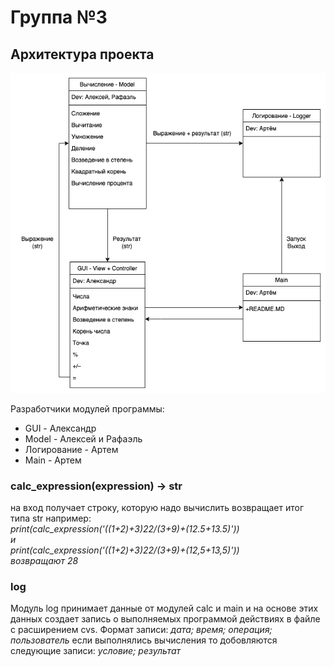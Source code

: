 # Группа №3
## Архитектура проекта

![Архитектура проекта](ar_project.png)

Разработчики модулей программы:
* GUI - Александр
* Model - Алексей и Рафаэль
* Логирование - Артем
* Main - Артем
 
### **calc_expression(expression) -> str**
на вход получает строку, которую надо вычислить
возвращает итог типа str
например:  
_print(calc_expression('((1+2)+3)*2*2/(3+9)+(12.5+13.5)'))_  
_и_  
_print(calc_expression('((1+2)+3)*2*2/(3+9)+(12,5+13,5)'))_  
_возвращают 28_

### **log**
Модуль log принимает данные от модулей calc и main и на основе этих данных создает запись о выполняемых программой действиях в файле с расширением cvs. Формат записи: *дата; время; операция; пользователь* если выполнялись вычисления то добовляются следующие записи: *условие; результат*